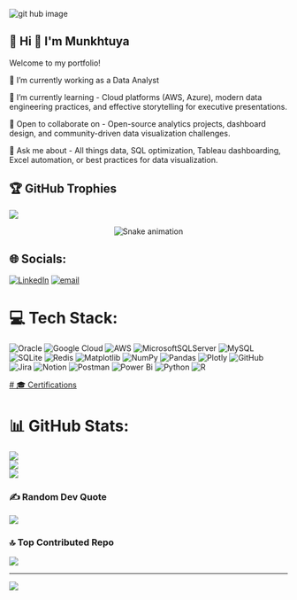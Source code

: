 ![git hub image](https://github.com/user-attachments/assets/ace0c09e-7511-42e1-b5a9-a82634d21f54)

## 💫 Hi 👋 I'm  Munkhtuya

   Welcome to my portfolio!
  
🔭 I’m currently working as a Data Analyst 

 🌱 I’m currently learning - Cloud platforms (AWS, Azure), modern data engineering practices, and effective storytelling for executive presentations.

🤝 Open to collaborate on - Open-source analytics projects, dashboard design, and community-driven data visualization challenges.

💬 Ask me about - All things data, SQL optimization, Tableau dashboarding, Excel automation, or best practices for data visualization.
  


 ## 🏆 GitHub Trophies
![](https://github-profile-trophy.vercel.app/?username=Munkhtuya-DM&theme=radical&no-frame=false&no-bg=true&margin-w=4)
<!-- Snake Game Repo View -->
<div align="center">
  <img src="https://profile-readme-generator.com/assets/snake.svg" alt="Snake animation" />
</div>


## 🌐 Socials:
[![LinkedIn](https://img.shields.io/badge/LinkedIn-%230077B5.svg?logo=linkedin&logoColor=white)](https://linkedin.com/in/www.linkedin.com/in/munkhtuya-dashnyam) [![email](https://img.shields.io/badge/Email-D14836?logo=gmail&logoColor=white)](mailto:munkhtuya.dm@gmail.com) 

<!-- Snake Game Repo View -->



# 💻 Tech Stack:
![Oracle](https://img.shields.io/badge/Oracle-F80000?style=for-the-badge&logo=oracle&logoColor=white) ![Google Cloud](https://img.shields.io/badge/GoogleCloud-%234285F4.svg?style=for-the-badge&logo=google-cloud&logoColor=white) ![AWS](https://img.shields.io/badge/AWS-%23FF9900.svg?style=for-the-badge&logo=amazon-aws&logoColor=white) ![MicrosoftSQLServer](https://img.shields.io/badge/Microsoft%20SQL%20Server-CC2927?style=for-the-badge&logo=microsoft%20sql%20server&logoColor=white) ![MySQL](https://img.shields.io/badge/mysql-4479A1.svg?style=for-the-badge&logo=mysql&logoColor=white) ![SQLite](https://img.shields.io/badge/sqlite-%2307405e.svg?style=for-the-badge&logo=sqlite&logoColor=white) ![Redis](https://img.shields.io/badge/redis-%23DD0031.svg?style=for-the-badge&logo=redis&logoColor=white) ![Matplotlib](https://img.shields.io/badge/Matplotlib-%23ffffff.svg?style=for-the-badge&logo=Matplotlib&logoColor=black) ![NumPy](https://img.shields.io/badge/numpy-%23013243.svg?style=for-the-badge&logo=numpy&logoColor=white) ![Pandas](https://img.shields.io/badge/pandas-%23150458.svg?style=for-the-badge&logo=pandas&logoColor=white) ![Plotly](https://img.shields.io/badge/Plotly-%233F4F75.svg?style=for-the-badge&logo=plotly&logoColor=white) ![GitHub](https://img.shields.io/badge/github-%23121011.svg?style=for-the-badge&logo=github&logoColor=white) ![Jira](https://img.shields.io/badge/jira-%230A0FFF.svg?style=for-the-badge&logo=jira&logoColor=white) ![Notion](https://img.shields.io/badge/Notion-%23000000.svg?style=for-the-badge&logo=notion&logoColor=white) ![Postman](https://img.shields.io/badge/Postman-FF6C37?style=for-the-badge&logo=postman&logoColor=white) ![Power Bi](https://img.shields.io/badge/power_bi-F2C811?style=for-the-badge&logo=powerbi&logoColor=black) ![Python](https://img.shields.io/badge/python-3670A0?style=for-the-badge&logo=python&logoColor=ffdd54) ![R](https://img.shields.io/badge/r-%23276DC3.svg?style=for-the-badge&logo=r&logoColor=white)





[# 🎓 Certifications](https://github.com/Munkhtuya-DM/Certification.git)
<!-- Add more certifications here as you earn them! -->


# 📊 GitHub Stats:
![](https://github-readme-stats.vercel.app/api?username=Munkhtuya-DM&theme=dark&hide_border=false&include_all_commits=true&count_private=false)<br/>
![](https://nirzak-streak-stats.vercel.app/?user=Munkhtuya-DM&theme=dark&hide_border=false)<br/>
![](https://github-readme-stats.vercel.app/api/top-langs/?username=Munkhtuya-DM&theme=dark&hide_border=false&include_all_commits=true&count_private=false&layout=compact)


### ✍️ Random Dev Quote
![](https://quotes-github-readme.vercel.app/api?type=horizontal&theme=radical)

### 🔝 Top Contributed Repo
![](https://github-contributor-stats.vercel.app/api?username=Munkhtuya-DM&limit=5&theme=dark&combine_all_yearly_contributions=true)

---
[![](https://visitcount.itsvg.in/api?id=Munkhtuya-DM&icon=0&color=0)](https://visitcount.itsvg.in)

<!-- Proudly created with GPRM ( https://gprm.itsvg.in ) -->
